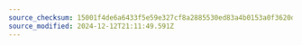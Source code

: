 ```yaml
---
source_checksum: 15001f4de6a6433f5e59e327cf8a2885530ed83a4b0153a0f3620d263d95f060
source_modified: 2024-12-12T21:11:49.591Z
---
```


